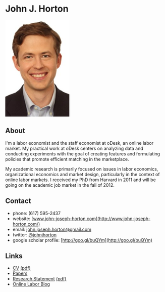 <link href="markdown.css" rel="stylesheet"></link> 

John J. Horton 
==============
[<img src="headshot.jpg">](Me)

About
-----
I'm a labor economist and the staff economist at oDesk, an online
labor market. My practical work at oDesk centers on analyzing data and
conducting experiments with the goal of creating features and
formulating policies that promote efficient matching in the
marketplace.

My academic research is primarily focused on issues in labor
economics, organizational economics and market design, particularly in
the context of online labor markets. I received my PhD from Harvard in
2011 and will be going on the academic job market in the fall of 2012.

Contact
-------

* phone: (617) 595-2437
* website: [www.john-joseph-horton.com](http://www.john-joseph-horton.com/)
* email: john.joseph.horton@gmail.com
* twitter: [@johnjhorton](https://twitter.com/johnjhorton)
* google scholar profile: [http://goo.gl/buQYm](http://goo.gl/buQYm)

Links
-----
* [CV](cv.html) [(pdf)](cv.pdf)
* [Papers](papers.html) 
* [Research Statement](research_statement.html) [(pdf)](research_statement.html)
* [Online Labor Blog](http://www.onlinelabor.blogspot.com)

